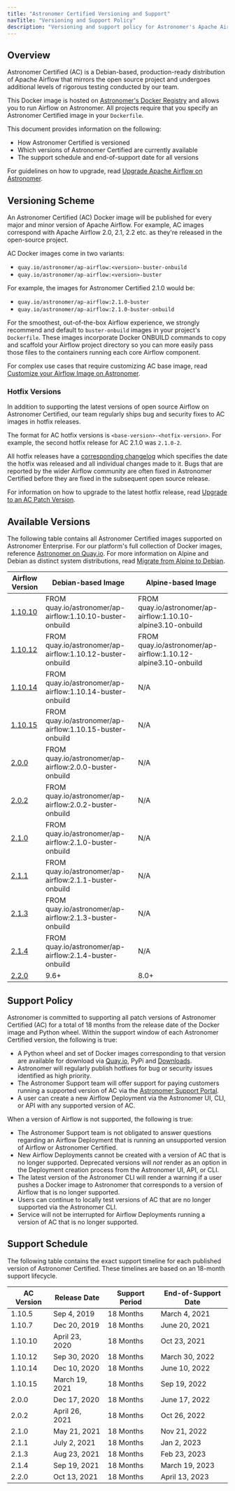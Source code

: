 ```yaml
---
title: "Astronomer Certified Versioning and Support"
navTitle: "Versioning and Support Policy"
description: "Versioning and support policy for Astronomer's Apache Airflow offering, Astronomer Certified."
---
```


## Overview

Astronomer Certified (AC) is a Debian-based, production-ready distribution of Apache Airflow that mirrors the open source project and undergoes additional levels of rigorous testing conducted by our team.

This Docker image is hosted on [Astronomer's Docker Registry](https://quay.io/repository/astronomer/ap-airflow?tab=tags) and allows you to run Airflow on Astronomer. All projects require that you specify an Astronomer Certified image in your `Dockerfile`.

This document provides information on the following:

- How Astronomer Certified is versioned
- Which versions of Astronomer Certified are currently available
- The support schedule and end-of-support date for all versions

For guidelines on how to upgrade, read [Upgrade Apache Airflow on Astronomer](https://www.astronomer.io/docs/enterprise/v0.26/customize-airflow/manage-airflow-versions).

## Versioning Scheme

An Astronomer Certified (AC) Docker image will be published for every major and minor version of Apache Airflow. For example, AC images correspond with Apache Airflow 2.0, 2.1, 2.2 etc. as they're released in the open-source project.

AC Docker images come in two variants:

- `quay.io/astronomer/ap-airflow:<version>-buster-onbuild`
- `quay.io/astronomer/ap-airflow:<version>-buster`

For example, the images for Astronomer Certified 2.1.0 would be:

- `quay.io/astronomer/ap-airflow:2.1.0-buster`
- `quay.io/astronomer/ap-airflow:2.1.0-buster-onbuild`

For the smoothest, out-of-the-box Airflow experience, we strongly recommend and default to `buster-onbuild` images in your project's `Dockerfile`. These images incorporate Docker ONBUILD commands to copy and scaffold your Airflow project directory so you can more easily pass those files to the containers running each core Airflow component.

For complex use cases that require customizing AC base image, read [Customize your Airflow Image on Astronomer](https://www.astronomer.io/docs/enterprise/v0.26/develop/customize-image).

### Hotfix Versions

In addition to supporting the latest versions of open source Airflow on Astronomer Certified, our team regularly ships bug and security fixes to AC images in hotfix releases.

The format for AC hotfix versions is `<base-version>-<hotfix-version>`. For example, the second hotfix release for AC 2.1.0 was `2.1.0-2`.

All hotfix releases have a [corresponding changelog](https://github.com/astronomer/ap-airflow/blob/master/2.1.0/CHANGELOG.md) which specifies the date the hotfix was released and all individual changes made to it. Bugs that are reported by the wider Airflow community are often fixed in Astronomer Certified before they are fixed in the subsequent open source release.

For information on how to upgrade to the latest hotfix release, read [Upgrade to an AC Patch Version](https://www.astronomer.io/docs/enterprise/v0.26/customize-airflow/manage-airflow-versions#patch-versions-of-astronomer-certified).

## Available Versions

The following table contains all Astronomer Certified images supported on Astronomer Enterprise. For our platform's full collection of Docker images, reference [Astronomer on Quay.io](https://quay.io/repository/astronomer/ap-airflow?tab=tags). For more information on Alpine and Debian as distinct system distributions, read [Migrate from Alpine to Debian](https://www.astronomer.io/docs/enterprise/v0.26/customize-airflow/manage-airflow-versions#migrate-from-alpine-to-debian).

| Airflow Version                                                                      | Debian-based Image                                        | Alpine-based Image                                            |
| -------------------------------------------------------------------------------------| ----------------------------------------------------------| --------------------------------------------------------------|
| [1.10.10](https://github.com/astronomer/ap-airflow/blob/master/1.10.10/CHANGELOG.md) | FROM quay.io/astronomer/ap-airflow:1.10.10-buster-onbuild | FROM quay.io/astronomer/ap-airflow:1.10.10-alpine3.10-onbuild |
| [1.10.12](https://github.com/astronomer/ap-airflow/blob/master/1.10.12/CHANGELOG.md) | FROM quay.io/astronomer/ap-airflow:1.10.12-buster-onbuild | FROM quay.io/astronomer/ap-airflow:1.10.12-alpine3.10-onbuild |
| [1.10.14](https://github.com/astronomer/ap-airflow/blob/master/1.10.14/CHANGELOG.md) | FROM quay.io/astronomer/ap-airflow:1.10.14-buster-onbuild | N/A                                                           |
| [1.10.15](https://github.com/astronomer/ap-airflow/blob/master/1.10.15/CHANGELOG.md) | FROM quay.io/astronomer/ap-airflow:1.10.15-buster-onbuild | N/A                                                           |
| [2.0.0](https://github.com/astronomer/ap-airflow/blob/master/2.0.0/CHANGELOG.md)     | FROM quay.io/astronomer/ap-airflow:2.0.0-buster-onbuild   | N/A                                                           |
| [2.0.2](https://github.com/astronomer/ap-airflow/blob/master/2.0.2/CHANGELOG.md)     | FROM quay.io/astronomer/ap-airflow:2.0.2-buster-onbuild   | N/A                                                           |
| [2.1.0](https://github.com/astronomer/ap-airflow/blob/master/2.1.0/CHANGELOG.md)     | FROM quay.io/astronomer/ap-airflow:2.1.0-buster-onbuild   | N/A                                                           |
| [2.1.1](https://github.com/astronomer/ap-airflow/blob/master/2.1.1/CHANGELOG.md)     | FROM quay.io/astronomer/ap-airflow:2.1.1-buster-onbuild   | N/A                                                           |
| [2.1.3](https://github.com/astronomer/ap-airflow/blob/master/2.1.3/CHANGELOG.md)     | FROM quay.io/astronomer/ap-airflow:2.1.3-buster-onbuild   | N/A                                                           |
| [2.1.4](https://github.com/astronomer/ap-airflow/blob/master/2.1.4/CHANGELOG.md)     | FROM quay.io/astronomer/ap-airflow:2.1.4-buster-onbuild   | N/A                                                           |
| [2.2.0](https://github.com/astronomer/ap-airflow/blob/master/2.2.0/CHANGELOG.md)             | 9.6+     | 8.0+      | 3.6, 3.7, 3.8, 3.9 | Debian 10 (Buster)              | 0.18.6, 0.18.7, 0.19.0 | 6.2.1 | 4.4.7  |

## Support Policy

Astronomer is committed to supporting all patch versions of Astronomer Certified (AC) for a total of 18 months from the release date of the Docker image and Python wheel. Within the support window of each Astronomer Certified version, the following is true:

- A Python wheel and set of Docker images corresponding to that version are available for download via [Quay.io](http://quay.io), PyPi and [Downloads](https://www.astronomer.io/downloads).
- Astronomer will regularly publish hotfixes for bug or security issues identified as high priority.
- The Astronomer Support team will offer support for paying customers running a supported version of AC via the [Astronomer Support Portal](https://support.astronomer.io).
- A user can create a new Airflow Deployment via the Astronomer UI, CLI, or API with any supported version of AC.

When a version of Airflow is not supported, the following is true:

- The Astronomer Support team is not obligated to answer questions regarding an Airflow Deployment that is running an unsupported version of Airflow or Astronomer Certified.
- New Airflow Deployments cannot be created with a version of AC that is no longer supported. Deprecated versions will *not* render as an option in the Deployment creation process from the Astronomer UI, API, or CLI.
- The latest version of the Astronomer CLI will render a warning if a user pushes a Docker image to Astronomer that corresponds to a version of Airflow that is no longer supported.
- Users can continue to locally test versions of AC that are no longer supported via the Astronomer CLI.
- Service will not be interrupted for Airflow Deployments running a version of AC that is no longer supported.

## Support Schedule

The following table contains the exact support timeline for each published version of Astronomer Certified. These timelines are based on an 18-month support lifecycle.

| AC Version | Release Date   | Support Period | End-of-Support Date |
|------------|----------------|----------------|---------------------|
| 1.10.5     | Sep 4, 2019    | 18 Months      | March 4, 2021       |
| 1.10.7     | Dec 20, 2019   | 18 Months      | June 20, 2021       |
| 1.10.10    | April 23, 2020 | 18 Months      | Oct 23, 2021        |
| 1.10.12    | Sep 30, 2020   | 18 Months      | March 30, 2022      |
| 1.10.14    | Dec 10, 2020   | 18 Months      | June 10, 2022       |
| 1.10.15    | March 19, 2021 | 18 Months      | Sep 19, 2022        |
| 2.0.0      | Dec 17, 2020   | 18 Months      | June 17, 2022       |
| 2.0.2      | April 26, 2021 | 18 Months      | Oct 26, 2022        |
| 2.1.0      | May 21, 2021   | 18 Months      | Nov 21, 2022        |
| 2.1.1      | July 2, 2021   | 18 Months      | Jan 2, 2023         |
| 2.1.3      | Aug 23, 2021   | 18 Months      | Feb 23, 2023        |
| 2.1.4      | Sep 19, 2021   | 18 Months      | March 19, 2023      |
| 2.2.0      | Oct 13, 2021   | 18 Months      | April 13, 2023      |

